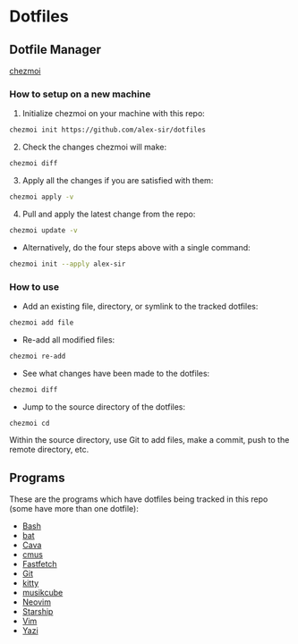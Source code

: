 # Dotfiles

## Dotfile Manager

[chezmoi](https://github.com/twpayne/chezmoi)

### How to setup on a new machine

1. Initialize chezmoi on your machine with this repo:

```bash
chezmoi init https://github.com/alex-sir/dotfiles
```

2. Check the changes chezmoi will make:

```bash
chezmoi diff
```

3. Apply all the changes if you are satisfied with them:

```bash
chezmoi apply -v
```

4. Pull and apply the latest change from the repo:

```bash
chezmoi update -v
```

- Alternatively, do the four steps above with a single command:

```bash
chezmoi init --apply alex-sir
```

### How to use

- Add an existing file, directory, or symlink to the tracked dotfiles:

```bash
chezmoi add file
```

- Re-add all modified files:

```bash
chezmoi re-add
```

- See what changes have been made to the dotfiles:

```bash
chezmoi diff
```

- Jump to the source directory of the dotfiles:

```bash
chezmoi cd
```

Within the source directory, use Git to add files, make a commit,
push to the remote directory, etc.

## Programs

These are the programs which have dotfiles being tracked in this repo
(some have more than one dotfile):

- [Bash](https://www.gnu.org/software/bash)
- [bat](https://github.com/sharkdp/bat)
- [Cava](https://github.com/karlstav/cava)
- [cmus](https://github.com/cmus/cmus)
- [Fastfetch](https://github.com/fastfetch-cli/fastfetch)
- [Git](https://git-scm.com)
- [kitty](https://github.com/kovidgoyal/kitty)
- [musikcube](https://github.com/clangen/musikcube)
- [Neovim](https://github.com/neovim/neovim)
- [Starship](https://github.com/starship/starship)
- [Vim](https://github.com/vim/vim)
- [Yazi](https://github.com/sxyazi/yazi)
